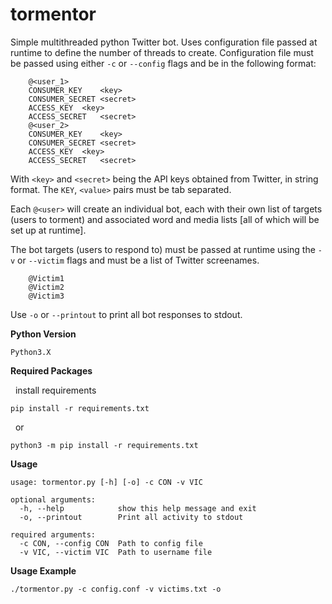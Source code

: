 # tormentor

Simple multithreaded python Twitter bot.  Uses configuration file passed at runtime to define the number of threads to create.  Configuration file must be passed using either `-c` or `--config` flags and be in the following format:
```
	@<user_1>
	CONSUMER_KEY	<key>
	CONSUMER_SECRET	<secret>
	ACCESS_KEY	<key>
	ACCESS_SECRET	<secret>
	@<user_2>
	CONSUMER_KEY	<key>
	CONSUMER_SECRET	<secret>
	ACCESS_KEY	<key>
	ACCESS_SECRET	<secret>
```
With `<key>` and `<secret>` being the API keys obtained from Twitter, in string format.  The `KEY`, `<value>` pairs must be tab separated.<br />

Each `@<user>` will create an individual bot, each with their own list of targets (users to torment) and associated word and media lists [all of which will be set up at runtime].<br />

The bot targets (users to respond to) must be passed at runtime using the `-v` or `--victim` flags and must be a list of Twitter screenames.<br />
```
	@Victim1
	@Victim2
	@Victim3
```
Use `-o` or `--printout` to print all bot responses to stdout.<br />

**Python Version**
```
Python3.X
```

**Required Packages**

&nbsp;&nbsp;install requirements
```
pip install -r requirements.txt
```
&nbsp;&nbsp;or
```
python3 -m pip install -r requirements.txt
```

**Usage**
```
usage: tormentor.py [-h] [-o] -c CON -v VIC

optional arguments:
  -h, --help            show this help message and exit
  -o, --printout        Print all activity to stdout

required arguments:
  -c CON, --config CON  Path to config file
  -v VIC, --victim VIC  Path to username file
```

**Usage Example**
```
./tormentor.py -c config.conf -v victims.txt -o
```
